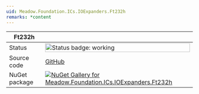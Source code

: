 ```yaml
---
uid: Meadow.Foundation.ICs.IOExpanders.Ft232h
remarks: *content
---
```


| Ft232h | |
|--------|--------|
| Status | <img src="https://img.shields.io/badge/Working-brightgreen" style="width: auto; height: -webkit-fill-available;" alt="Status badge: working" /> |
| Source code | [GitHub](https://github.com/WildernessLabs/Meadow.Foundation/tree/main/Source/Meadow.Foundation.Peripherals/ICs.IOExpanders.Ft232h) |
| NuGet package | <a href="https://www.nuget.org/packages/Meadow.Foundation.ICs.IOExpanders.Ft232h/" target="_blank"><img src="https://img.shields.io/nuget/v/Meadow.Foundation.ICs.IOExpanders.Ft232h.svg?label=Meadow.Foundation.ICs.IOExpanders.Ft232h" alt="NuGet Gallery for Meadow.Foundation.ICs.IOExpanders.Ft232h" /></a> |

